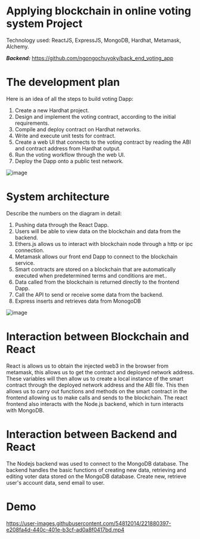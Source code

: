 # Applying blockchain in online voting system Project

Technology used: ReactJS, ExpressJS, MongoDB, Hardhat, Metamask, Alchemy.

***Backend:*** https://github.com/ngongochuyoky/back_end_voting_app
# The development plan 

Here is an idea of all the steps to build voting Dapp:
1.	Create a new Hardhat project.
2.	Design and implement the voting contract, according to the initial requirements.
3.	Compile and deploy contract on Hardhat networks.
4.	Write and execute unit tests for contract.
5.	Create a web UI that connects to the voting contract by reading the ABI and contract address from Hardhat output.
6.	Run the voting workflow through the web UI.
7.	Deploy the Dapp onto a public test network.

![image](https://user-images.githubusercontent.com/54812014/211144891-d75ce3d5-1a34-4e0f-8f04-a55c17eeb2b6.png)

#	System architecture

Describe the numbers on the diagram in detail:
1. Pushing data through the React Dapp.
2. Users will be able to view data on the blockchain and data from the backend.
3. Ethers.js allows us to interact with blockchain node through a http or ipc connection.
4. Metamask allows our front end Dapp to connect to the blockchain service.
5. Smart contracts are stored on a blockchain that are automatically executed when predetermined terms and conditions are met..
6. Data called from the blockchain is returned directly to the frontend Dapp.
7. Call the API to send or receive some data from the backend.
8. Express inserts and retrieves data from MonogoDB

![image](https://user-images.githubusercontent.com/54812014/211144765-147336a7-1546-4df2-bf88-78e91bdf04c3.png)

# Interaction between Blockchain and React

React is allows us to obtain the injected web3 in the browser from metamask, this allows us to get the contract and deployed network address. These variables will then allow us to create a local instance of the smart contract through the deployed network address and the ABI file. This then allows us to carry out functions and methods on the smart contract in the frontend allowing us to make calls and sends to the blockchain. The react frontend also interacts with the Node.js backend, which in turn interacts with MongoDB.

# Interaction between Backend and React

The Nodejs backend was used to connect to the MongoDB database. The backend handles the basic functions of creating new data, retrieving and editing voter data stored on the MongoDB database. Create new, retrieve user's account data, send email to user.

# Demo

https://user-images.githubusercontent.com/54812014/221880397-e208fa4d-440c-401e-b3cf-ad0a8f0417bd.mp4



